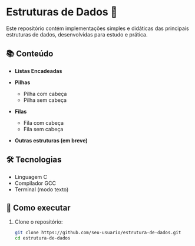 # Estruturas de Dados 🧠

Este repositório contém implementações simples e didáticas das principais estruturas de dados, desenvolvidas para estudo e prática.

## 📚 Conteúdo

- **Listas Encadeadas**

- **Pilhas**
  - Pilha com cabeça
  - Pilha sem cabeça

- **Filas**
  - Fila com cabeça
  - Fila sem cabeça

- **Outras estruturas (em breve)**

## 🛠️ Tecnologias

- Linguagem C
- Compilador GCC
- Terminal (modo texto)

## 🚀 Como executar

1. Clone o repositório:
   ```bash
   git clone https://github.com/seu-usuario/estrutura-de-dados.git
   cd estrutura-de-dados
